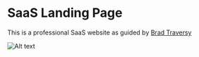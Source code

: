 # SaaS Landing Page

This is a professional SaaS website as guided by [Brad Traversy](https://youtu.be/HXYZxVbWkjc)

![Alt text](image.png)
